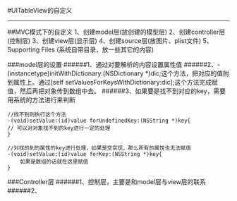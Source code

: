 #UITableView的自定义

---
##MVC模式下的自定义
    1、创建model层(放创建的模型层)
    2、创建controller层(控制层)
    3、创建view层(显示层)
    4、创建source层(放图片、plist文件)
    5、Supporting Files (系统自带目录，放一些其它的内容)


###model层的设置
######1、通过对要解析的内容设置属性值
######2、-(instancetype)initWithDictionary:(NSDictionary *)dic;这个方法，把对应的值附到属性上。通过[self setValuesForKeysWithDictionary:dic];这个方法完成赋值，然后再把对象传到数组中去。
######3、如果要是找不到对应的key，需要用系统的方法进行来判断
```
//找不到则执行这个方法
-(void)setValue:(id)value forUndefinedKey:(NSString *)key{
// 可以对对象找不到的key进行一定的处理
}

```
```
//对找的到的属性的key进行处理，如果是空实现，那么所有的属性也无法赋值
-(void)setValue:(id)value forKey:(NSString *)key{
    如果是数组的话就在这里赋值
}
```
###Controller层
######1、控制层，主要是和model层与view层的联系
######2、
